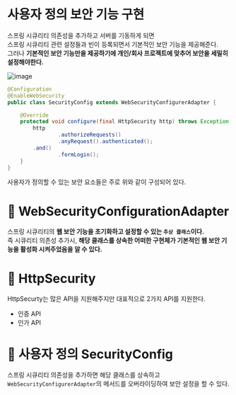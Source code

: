 사용자 정의 보안 기능 구현  
=============================
스프링 시큐리티 의존성을 추가하고 서버를 기동하게 되면          
스프링 시큐리티 관련 설정들과 빈이 등록되면서 기본적인 보안 기능을 제공해준다.      
그러나 **기본적인 보안 기능만을 제공하기에 개인/회사 프로젝트에 맞추어 보안을 세밀히 설정해야한다.**            
     
![image](https://user-images.githubusercontent.com/50267433/128860336-837b837a-d806-4ff4-9dd0-35ad5de70a10.png)

```java
@Configuration
@EnableWebSecurity
public class SecurityConfig extends WebSecurityConfigurerAdapter {

    @Override
    protected void configure(final HttpSecurity http) throws Exception {
        http
                .authorizeRequests()
                .anyRequest().authenticated();
        .and()
                .formLogin();       
    }
}
```

사용자가 정의할 수 있는 보안 요소들은 주로 위와 같이 구성되어 있다.    

# 📘 WebSecurityConfigurationAdapter 
스프링 시큐리티의 **웹 보안 기능을 초기화하고 설정할 수 있는 `추상 클래스`이다.**                   
즉 시큐리티 의존성 추가시, **해당 클래스를 상속한 어떠한 구현체가 기본적인 웹 보안 기능을 활성화 시켜주었음을 알 수 있다.**        

# 📗 HttpSecurity   
HttpSecurty는 많은 API을 지원해주지만 대표적으로 2가지 API를 지원한다.      

* 인증 API
* 인가 API  

# 📓 사용자 정의 SecurityConfig       
스프링 시큐리티 의존성을 추가하면 해당 클래스를 상속하고              
`WebSecurityConfigurerAdapter`의 메서드를 오버라이딩하여 보안 설정을 할 수 있다.              


